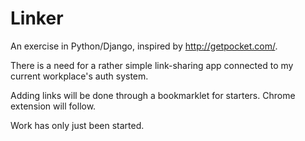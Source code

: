 # Linker

An exercise in Python/Django, inspired by http://getpocket.com/.

There is a need for a rather simple link-sharing app connected to my current workplace's auth system.

Adding links will be done through a bookmarklet for starters. Chrome extension will follow.

Work has only just been started.